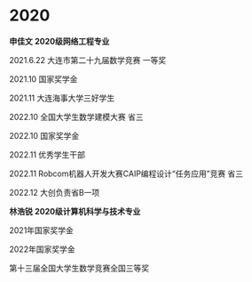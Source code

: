 # 2020
<ProjectCard image="/projects/1.png" hideBorder=true>

  **申佳文**
  **2020级网络工程专业**

  2021.6.22  大连市第二十九届数学竞赛 一等奖

  2021.10   国家奖学金

  2021.11  大连海事大学三好学生

  2022.10  全国大学生数学建模大赛 省三

  2022.10  国家奖学金

  2022.11  优秀学生干部

  2022.11  Robcom机器人开发大赛CAIP编程设计“任务应用”竞赛 省三

  2022.12  大创负责省B一项

</ProjectCard>
<ProjectCard image="/projects/1.png" hideBorder=true>

  **林浩锐**
  **2020级计算机科学与技术专业**

  2021年国家奖学金

  2022年国家奖学金

  第十三届全国大学生数学竞赛全国三等奖

</ProjectCard>